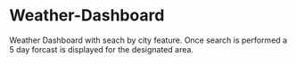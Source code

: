 # Weather-Dashboard
Weather Dashboard with seach by city feature. Once search is performed a 5 day forcast is displayed for the designated area. 
